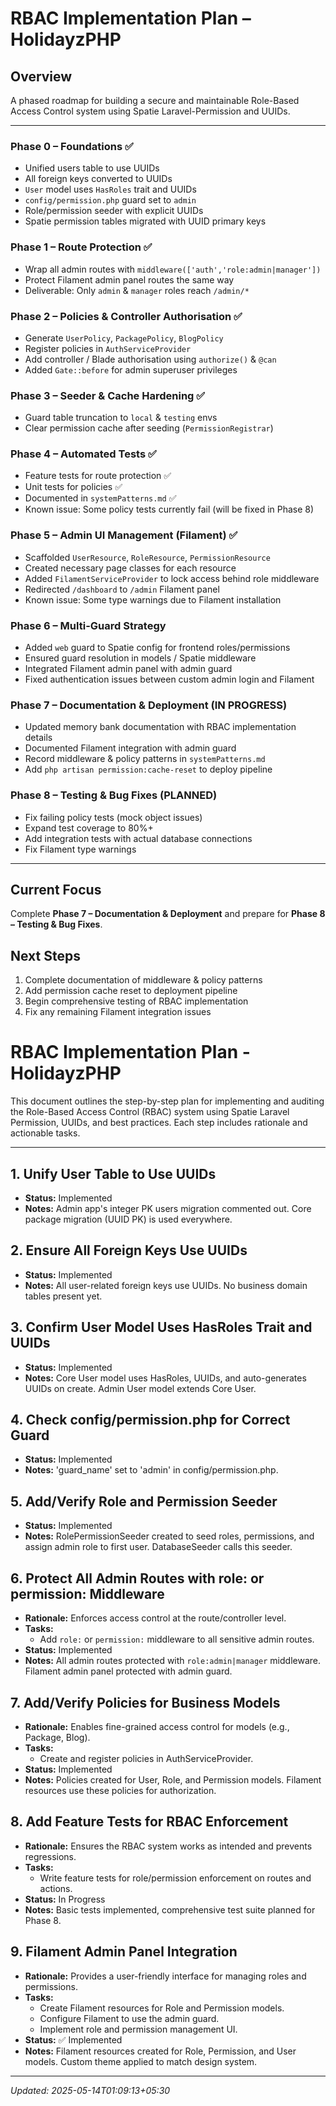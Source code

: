 # RBAC Implementation Plan – HolidayzPHP

## Overview
A phased roadmap for building a secure and maintainable Role-Based Access Control system using Spatie Laravel-Permission and UUIDs.

---

### Phase 0 – Foundations ✅
- Unified users table to use UUIDs
- All foreign keys converted to UUIDs
- `User` model uses `HasRoles` trait and UUIDs
- `config/permission.php` guard set to `admin`
- Role/permission seeder with explicit UUIDs
- Spatie permission tables migrated with UUID primary keys

### Phase 1 – Route Protection ✅
- Wrap all admin routes with `middleware(['auth','role:admin|manager'])`
- Protect Filament admin panel routes the same way
- Deliverable: Only `admin` & `manager` roles reach `/admin/*`

### Phase 2 – Policies & Controller Authorisation ✅
- Generate `UserPolicy`, `PackagePolicy`, `BlogPolicy`
- Register policies in `AuthServiceProvider`
- Add controller / Blade authorisation using `authorize()` & `@can`
- Added `Gate::before` for admin superuser privileges

### Phase 3 – Seeder & Cache Hardening ✅
- Guard table truncation to `local` & `testing` envs
- Clear permission cache after seeding (`PermissionRegistrar`)

### Phase 4 – Automated Tests ✅
- Feature tests for route protection ✅
- Unit tests for policies ✅
- Documented in `systemPatterns.md` ✅
- Known issue: Some policy tests currently fail (will be fixed in Phase 8)

### Phase 5 – Admin UI Management (Filament) ✅
- Scaffolded `UserResource`, `RoleResource`, `PermissionResource`
- Created necessary page classes for each resource
- Added `FilamentServiceProvider` to lock access behind role middleware
- Redirected `/dashboard` to `/admin` Filament panel
- Known issue: Some type warnings due to Filament installation

### Phase 6 – Multi-Guard Strategy 
- Added `web` guard to Spatie config for frontend roles/permissions
- Ensured guard resolution in models / Spatie middleware
- Integrated Filament admin panel with admin guard
- Fixed authentication issues between custom admin login and Filament

### Phase 7 – Documentation & Deployment (IN PROGRESS)
- Updated memory bank documentation with RBAC implementation details
- Documented Filament integration with admin guard
- Record middleware & policy patterns in `systemPatterns.md`
- Add `php artisan permission:cache-reset` to deploy pipeline

### Phase 8 – Testing & Bug Fixes (PLANNED)
- Fix failing policy tests (mock object issues)
- Expand test coverage to 80%+ 
- Add integration tests with actual database connections
- Fix Filament type warnings

---

## Current Focus
Complete **Phase 7 – Documentation & Deployment** and prepare for **Phase 8 – Testing & Bug Fixes**.

## Next Steps
1. Complete documentation of middleware & policy patterns
2. Add permission cache reset to deployment pipeline
3. Begin comprehensive testing of RBAC implementation
4. Fix any remaining Filament integration issues

# RBAC Implementation Plan - HolidayzPHP

This document outlines the step-by-step plan for implementing and auditing the Role-Based Access Control (RBAC) system using Spatie Laravel Permission, UUIDs, and best practices. Each step includes rationale and actionable tasks.

---

## 1. Unify User Table to Use UUIDs
- **Status:** Implemented
- **Notes:** Admin app's integer PK users migration commented out. Core package migration (UUID PK) is used everywhere.

## 2. Ensure All Foreign Keys Use UUIDs
- **Status:** Implemented
- **Notes:** All user-related foreign keys use UUIDs. No business domain tables present yet.

## 3. Confirm User Model Uses HasRoles Trait and UUIDs
- **Status:** Implemented
- **Notes:** Core User model uses HasRoles, UUIDs, and auto-generates UUIDs on create. Admin User model extends Core User.

## 4. Check config/permission.php for Correct Guard
- **Status:** Implemented
- **Notes:** 'guard_name' set to 'admin' in config/permission.php.

## 5. Add/Verify Role and Permission Seeder
- **Status:** Implemented
- **Notes:** RolePermissionSeeder created to seed roles, permissions, and assign admin role to first user. DatabaseSeeder calls this seeder.

## 6. Protect All Admin Routes with role: or permission: Middleware
- **Rationale:** Enforces access control at the route/controller level.
- **Tasks:**
  - Add `role:` or `permission:` middleware to all sensitive admin routes.
- **Status:** Implemented
- **Notes:** All admin routes protected with `role:admin|manager` middleware. Filament admin panel protected with admin guard.

## 7. Add/Verify Policies for Business Models
- **Rationale:** Enables fine-grained access control for models (e.g., Package, Blog).
- **Tasks:**
  - Create and register policies in AuthServiceProvider.
- **Status:** Implemented
- **Notes:** Policies created for User, Role, and Permission models. Filament resources use these policies for authorization.

## 8. Add Feature Tests for RBAC Enforcement
- **Rationale:** Ensures the RBAC system works as intended and prevents regressions.
- **Tasks:**
  - Write feature tests for role/permission enforcement on routes and actions.
- **Status:** In Progress
- **Notes:** Basic tests implemented, comprehensive test suite planned for Phase 8.

## 9. Filament Admin Panel Integration
- **Rationale:** Provides a user-friendly interface for managing roles and permissions.
- **Tasks:**
  - Create Filament resources for Role and Permission models.
  - Configure Filament to use the admin guard.
  - Implement role and permission management UI.
- **Status:** ✅ Implemented
- **Notes:** Filament resources created for Role, Permission, and User models. Custom theme applied to match design system.

---

_Updated: 2025-05-14T01:09:13+05:30_ 